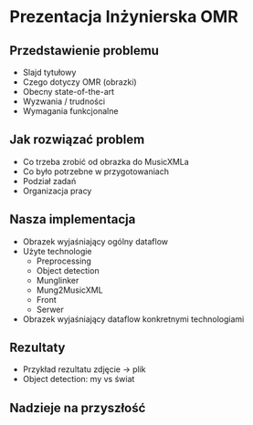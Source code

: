 # Prezentacja Inżynierska OMR

## Przedstawienie problemu

* Slajd tytułowy
* Czego dotyczy OMR (obrazki)
* Obecny state-of-the-art
* Wyzwania / trudności
* Wymagania funkcjonalne

## Jak rozwiązać problem

* Co trzeba zrobić od obrazka do MusicXMLa
* Co było potrzebne w przygotowaniach
* Podział zadań
* Organizacja pracy

## Nasza implementacja

* Obrazek wyjaśniający ogólny dataflow
* Użyte technologie
    * Preprocessing
    * Object detection
    * Munglinker
    * Mung2MusicXML
    * Front
    * Serwer
* Obrazek wyjaśniający dataflow konkretnymi technologiami

## Rezultaty
* Przykład rezultatu zdjęcie -> plik
* Object detection: my vs świat


## Nadzieje na przyszłość
